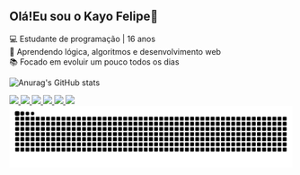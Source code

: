 ## Olá!Eu sou o Kayo Felipe👋

💻 Estudante de programação | 16 anos  
🚀 Aprendendo lógica, algoritmos e desenvolvimento web  
📚 Focado em evoluir um pouco todos os dias  



![Anurag's GitHub stats](https://github-readme-stats.vercel.app/api?username=kayofelps0&show_icons=true&theme=transparent)
<div></div>


<a href="https://instagram.com/kayox.f" target="_blank">
  <img src="https://img.shields.io/badge/Instagram-ff0077?style=for-the-badge&logo=instagram&logoColor=white" />
</a>

<a href="mailto:kayofelipe3000@gmail.com">
  <img src="https://img.shields.io/badge/Email-d14836?style=for-the-badge&logo=gmail&logoColor=white" />
</a>

<a href="https://www.linkedin.com/in/kayo-felipe-30722237a/" target="_blank">
  <img src="https://img.shields.io/badge/LinkedIn-0077B5?style=for-the-badge&logo=linkedin&logoColor=white" />
</a>

<a href="https://github.com/kayofelps0" target="_blank">
  <img src="https://img.shields.io/badge/GitHub-333?style=for-the-badge&logo=github&logoColor=white" />
</a>
<a href="https://discord.com/users/732353905001889864" target="_blank">
  <img src="https://img.shields.io/badge/Discord-5865F2?style=for-the-badge&logo=discord&logoColor=white" />
</a>

<img src="[LINK_DO_SEU_GIF.gif](https://64.media.tumblr.com/f8212ae141d6a815fad3aa372855c59b/b45b361ebecf831f-1b/s540x810/7db2157c5ccbf45a8dfc767b149afb1add7545f5.gif)" width="400" />



<picture align="center">
  <source media="(prefers-color-scheme: dark)" srcset="https://raw.githubusercontent.com/kayofelps0/kayofelps0/output/github-contribution-grid-snake-dark.svg">
  <source media="(prefers-color-scheme: light)" srcset="https://raw.githubusercontent.com/kayofelps0/kayofelps0/output/github-contribution-grid-snake-dark.svg">
  <img align="center" alt="github contribution grid snake animation" src="https://raw.githubusercontent.com/kayofelps0/kayofelps0/output/github-contribution-grid-snake.svg">
</picture>
